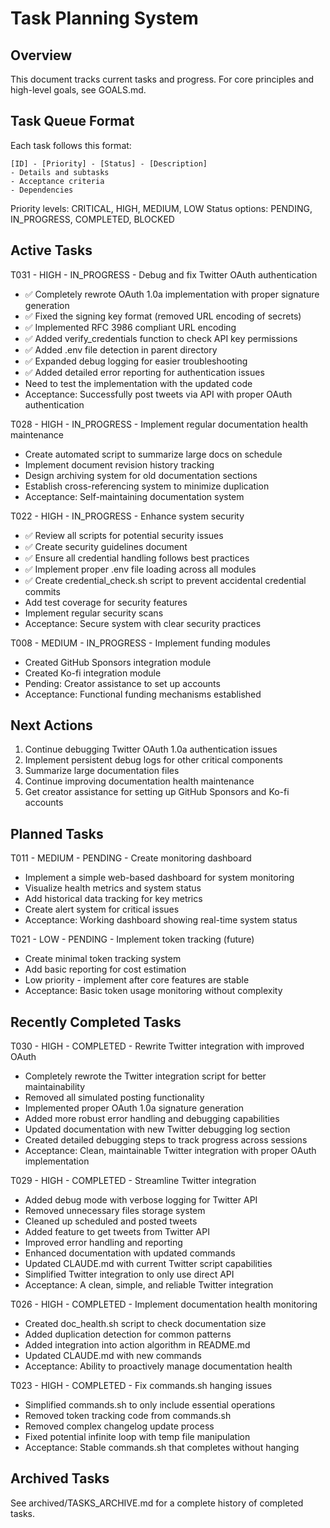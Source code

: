 # Task Planning System

## Overview
This document tracks current tasks and progress. For core principles and high-level goals, see GOALS.md.

## Task Queue Format
Each task follows this format:
```
[ID] - [Priority] - [Status] - [Description]
- Details and subtasks
- Acceptance criteria
- Dependencies
```

Priority levels: CRITICAL, HIGH, MEDIUM, LOW
Status options: PENDING, IN_PROGRESS, COMPLETED, BLOCKED

## Active Tasks

T031 - HIGH - IN_PROGRESS - Debug and fix Twitter OAuth authentication
- ✅ Completely rewrote OAuth 1.0a implementation with proper signature generation
- ✅ Fixed the signing key format (removed URL encoding of secrets)
- ✅ Implemented RFC 3986 compliant URL encoding
- ✅ Added verify_credentials function to check API key permissions
- ✅ Added .env file detection in parent directory
- ✅ Expanded debug logging for easier troubleshooting
- ✅ Added detailed error reporting for authentication issues
- Need to test the implementation with the updated code
- Acceptance: Successfully post tweets via API with proper OAuth authentication

T028 - HIGH - IN_PROGRESS - Implement regular documentation health maintenance
- Create automated script to summarize large docs on schedule
- Implement document revision history tracking
- Design archiving system for old documentation sections
- Establish cross-referencing system to minimize duplication
- Acceptance: Self-maintaining documentation system

T022 - HIGH - IN_PROGRESS - Enhance system security
- ✅ Review all scripts for potential security issues
- ✅ Create security guidelines document
- ✅ Ensure all credential handling follows best practices
- ✅ Implement proper .env file loading across all modules
- ✅ Create credential_check.sh script to prevent accidental credential commits
- Add test coverage for security features
- Implement regular security scans
- Acceptance: Secure system with clear security practices

T008 - MEDIUM - IN_PROGRESS - Implement funding modules
- Created GitHub Sponsors integration module
- Created Ko-fi integration module
- Pending: Creator assistance to set up accounts
- Acceptance: Functional funding mechanisms established

## Next Actions
1. Continue debugging Twitter OAuth 1.0a authentication issues
2. Implement persistent debug logs for other critical components
3. Summarize large documentation files
4. Continue improving documentation health maintenance
5. Get creator assistance for setting up GitHub Sponsors and Ko-fi accounts

## Planned Tasks

T011 - MEDIUM - PENDING - Create monitoring dashboard
- Implement a simple web-based dashboard for system monitoring
- Visualize health metrics and system status
- Add historical data tracking for key metrics
- Create alert system for critical issues
- Acceptance: Working dashboard showing real-time system status

T021 - LOW - PENDING - Implement token tracking (future)
- Create minimal token tracking system
- Add basic reporting for cost estimation
- Low priority - implement after core features are stable
- Acceptance: Basic token usage monitoring without complexity

## Recently Completed Tasks

T030 - HIGH - COMPLETED - Rewrite Twitter integration with improved OAuth
- Completely rewrote the Twitter integration script for better maintainability
- Removed all simulated posting functionality
- Implemented proper OAuth 1.0a signature generation
- Added more robust error handling and debugging capabilities
- Updated documentation with new Twitter debugging log section
- Created detailed debugging steps to track progress across sessions
- Acceptance: Clean, maintainable Twitter integration with proper OAuth implementation

T029 - HIGH - COMPLETED - Streamline Twitter integration
- Added debug mode with verbose logging for Twitter API
- Removed unnecessary files storage system
- Cleaned up scheduled and posted tweets
- Added feature to get tweets from Twitter API
- Improved error handling and reporting
- Enhanced documentation with updated commands
- Updated CLAUDE.md with current Twitter script capabilities
- Simplified Twitter integration to only use direct API
- Acceptance: A clean, simple, and reliable Twitter integration

T026 - HIGH - COMPLETED - Implement documentation health monitoring
- Created doc_health.sh script to check documentation size
- Added duplication detection for common patterns
- Added integration into action algorithm in README.md
- Updated CLAUDE.md with new commands
- Acceptance: Ability to proactively manage documentation health

T023 - HIGH - COMPLETED - Fix commands.sh hanging issues
- Simplified commands.sh to only include essential operations
- Removed token tracking code from commands.sh
- Removed complex changelog update process
- Fixed potential infinite loop with temp file manipulation
- Acceptance: Stable commands.sh that completes without hanging

## Archived Tasks

See archived/TASKS_ARCHIVE.md for a complete history of completed tasks.